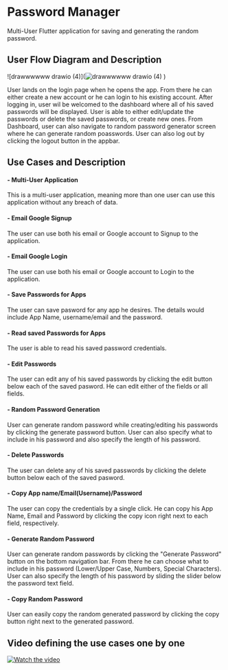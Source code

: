 # Password Manager

Multi-User Flutter application for saving and generating the random password.

## User Flow Diagram and Description
![drawwwwww drawio (4)](![drawwwwww drawio (4)](https://user-images.githubusercontent.com/108008682/185865177-267272e9-b570-4ea7-9a18-cee51f70f864.png)
)

User lands on the login page when he opens the app. From there he can either create a new account or he can login to his existing account. After logging in, user wil be welcomed to the dashboard where all of his saved passwords will be displayed. User is able to either edit/update the passwords or delete the saved passwords, or create new ones. From Dashboard, user can also navigate to random password generator screen where he can generate random poasswords. User can also log out by clicking the logout button in the appbar.
## Use Cases and Description

#### - Multi-User Application ####
This is a multi-user application, meaning more than one user can use this application without any breach of data.
#### - Email Google Signup ####
The user can use both his email or Google account to Signup to the application. 
#### - Email Google Login ####
The user can use both his email or Google account to Login to the application. 
#### - Save Passwords for Apps ####
The user can save pasword for any app he desires. The details would include App Name, username/email and the password.
#### - Read saved Passwords for Apps ####
The user is able to read his saved password credentials.
#### - Edit Passwords ####
The user can edit any of his saved passwords by clicking the edit button below each of the saved pasword. He can edit either of the fields or all fields.
#### - Random Password Generation  ####
User can generate random password while creating/editing his passwords by clicking the generate password button. User can also specify what to include in his password and also specify the length of his password.
#### - Delete Passwords ####
The user can delete any of his saved passwords by clicking the delete button below each of the saved pasword.
#### - Copy App name/Email(Username)/Password ####
The user can copy the credentials by a single click. He can copy his App Name, Email and Password by clicking the copy icon right next to each field, respectively.
#### - Generate Random Password  ####
User can generate random passwords by clicking the "Generate Password" button on the bottom navigation bar. From there he can choose what to include in his password (Lower/Upper Case, Numbers, Special Characters). User can also specify the length of his password by sliding the slider below the password text field. 
#### - Copy Random Password  ####
User can easily copy the random generated password by clicking the copy button right next to the generated password. 


## Video defining the use cases one by one

[![Watch the video](https://img.youtube.com/vi/nTQUwghvy5Q/default.jpg)](https://youtu.be/sfepF_aZ7KQ)
